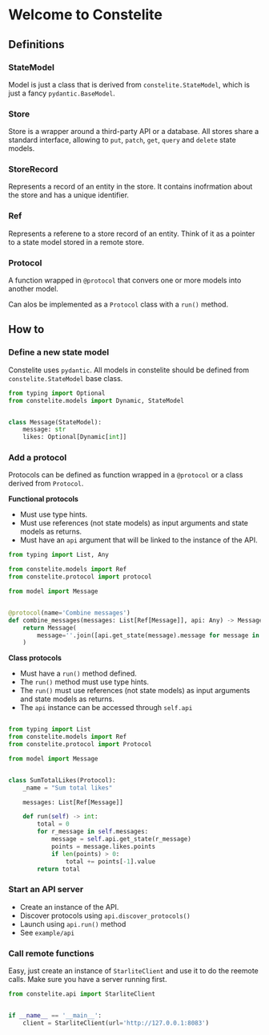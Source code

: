 # Welcome to Constelite

## Definitions

### StateModel

Model is just a class that is derived from `constelite.StateModel`, which is just a fancy `pydantic.BaseModel`.

### Store

Store is a wrapper around a third-party API or a database. All stores share a standard interface, allowing to `put`, `patch`, `get`, `query` and `delete` state models.

### StoreRecord

Represents a record of an entity in the store. It contains inofrmation about the store and has a unique identifier.

### Ref

Represents a referene to a store record of an entity. Think of it as a pointer to a state model stored in a remote store.

### Protocol

A function wrapped in `@protocol` that convers one or more models into another model.

Can alos be implemented as a `Protocol` class with a `run()` method.


## How to

### Define a new state model

Constelite uses `pydantic`. All models in constelite should be defined from `constelite.StateModel` base class.


```python
from typing import Optional
from constelite.models import Dynamic, StateModel


class Message(StateModel):
    message: str
    likes: Optional[Dynamic[int]]
```

### Add a protocol

Protocols can be defined as function wrapped in a `@protocol` or a class derived from `Protocol`.

**Functional protocols**

* Must use type hints.
* Must use references (not state models) as input arguments and state models as returns.
* Must have an `api` argument that will be linked to the instance of the API.

```python
from typing import List, Any

from constelite.models import Ref
from constelite.protocol import protocol

from model import Message


@protocol(name='Combine messages')
def combine_messages(messages: List[Ref[Message]], api: Any) -> Message:
    return Message(
        message=''.join([api.get_state(message).message for message in messages]),
    )
```

**Class protocols**

* Must have a `run()` method defined.
* The `run()` method must use type hints.
* The `run()` must use references (not state models) as input arguments and state models as returns.
* The `api` instance can be accessed through `self.api`

```python

from typing import List
from constelite.models import Ref
from constelite.protocol import Protocol

from model import Message


class SumTotalLikes(Protocol):
    _name = "Sum total likes"

    messages: List[Ref[Message]]

    def run(self) -> int:
        total = 0
        for r_message in self.messages:
            message = self.api.get_state(r_message)
            points = message.likes.points
            if len(points) > 0:
                total += points[-1].value
        return total
``` 

### Start an API server

* Create an instance of the API.
* Discover protocols using `api.discover_protocols()`
* Launch using `api.run()` method
* See `example/api`


### Call remote functions

Easy, just create an instance of `StarliteClient` and use it to do the reemote calls. Make sure you have a server running first.

```python
from constelite.api import StarliteClient


if __name__ == '__main__':
    client = StarliteClient(url='http://127.0.0.1:8083')
```